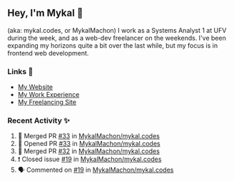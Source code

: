 ## Hey, I'm Mykal 👋 
(aka: mykal.codes, or MykalMachon) I work as a Systems Analyst 1 at UFV during the week, and as a web-dev freelancer on the weekends. I've been expanding my horizons quite a bit over the last while, but my focus is in frontend web development.  

### Links 🚀

- [My Website](https://mykal.codes)
- [My Work Experience](https://timeline.mykal.codes)
- [My Freelancing Site](https://tinybox.dev)

### Recent Activity ✨

<!--START_SECTION:activity-->
1. 🎉 Merged PR [#33](https://github.com/MykalMachon/mykal.codes/pull/33) in [MykalMachon/mykal.codes](https://github.com/MykalMachon/mykal.codes)
2. 💪 Opened PR [#33](https://github.com/MykalMachon/mykal.codes/pull/33) in [MykalMachon/mykal.codes](https://github.com/MykalMachon/mykal.codes)
3. 🎉 Merged PR [#32](https://github.com/MykalMachon/mykal.codes/pull/32) in [MykalMachon/mykal.codes](https://github.com/MykalMachon/mykal.codes)
4. ❗️ Closed issue [#19](https://github.com/MykalMachon/mykal.codes/issues/19) in [MykalMachon/mykal.codes](https://github.com/MykalMachon/mykal.codes)
5. 🗣 Commented on [#19](https://github.com/MykalMachon/mykal.codes/issues/19) in [MykalMachon/mykal.codes](https://github.com/MykalMachon/mykal.codes)
<!--END_SECTION:activity-->
